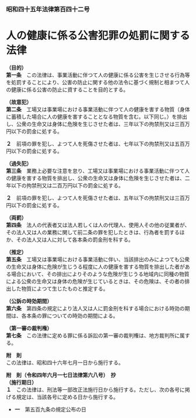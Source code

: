 ### 昭和四十五年法律第百四十二号  
# 人の健康に係る公害犯罪の処罰に関する法律  
  
**（目的）**  
**第一条**　この法律は、事業活動に伴つて人の健康に係る公害を生じさせる行為等を処罰することにより、公害の防止に関する他の法令に基づく規制と相まつて人の健康に係る公害の防止に資することを目的とする。  
  
**（故意犯）**  
**第二条**　工場又は事業場における事業活動に伴つて人の健康を害する物質（身体に蓄積した場合に人の健康を害することとなる物質を含む。以下同じ。）を排出し、公衆の生命又は身体に危険を生じさせた者は、三年以下の拘禁刑又は三百万円以下の罰金に処する。  
  
**２**　前項の罪を犯し、よつて人を死傷させた者は、七年以下の拘禁刑又は五百万円以下の罰金に処する。  
  
**（過失犯）**  
**第三条**　業務上必要な注意を怠り、工場又は事業場における事業活動に伴つて人の健康を害する物質を排出し、公衆の生命又は身体に危険を生じさせた者は、二年以下の拘禁刑又は二百万円以下の罰金に処する。  
  
**２**　前項の罪を犯し、よつて人を死傷させた者は、五年以下の拘禁刑又は三百万円以下の罰金に処する。  
  
**（両罰）**  
**第四条**　法人の代表者又は法人若しくは人の代理人、使用人その他の従業者が、その法人又は人の業務に関して前二条の罪を犯したときは、行為者を罰するほか、その法人又は人に対して各本条の罰金刑を科する。  
  
**（推定）**  
**第五条**　工場又は事業場における事業活動に伴い、当該排出のみによつても公衆の生命又は身体に危険が生じうる程度に人の健康を害する物質を排出した者がある場合において、その排出によりそのような危険が生じうる地域内に同種の物質による公衆の生命又は身体の危険が生じているときは、その危険は、その者の排出した物質によつて生じたものと推定する。  
  
**（公訴の時効期間）**  
**第六条**　第四条の規定により法人又は人に罰金刑を科する場合における時効の期間は、各本条の罪についての時効の期間による。  
  
**（第一審の裁判権）**  
**第七条**　この法律に定める罪に係る訴訟の第一審の裁判権は、地方裁判所に属する。  
  
**附　則**  
この法律は、昭和四十六年七月一日から施行する。  
  
**附　則（令和四年六月一七日法律第六八号）　抄**  
**（施行期日）**  
**１**　この法律は、刑法等一部改正法施行日から施行する。ただし、次の各号に掲げる規定は、当該各号に定める日から施行する。  
* **一**　第五百九条の規定公布の日  
  
